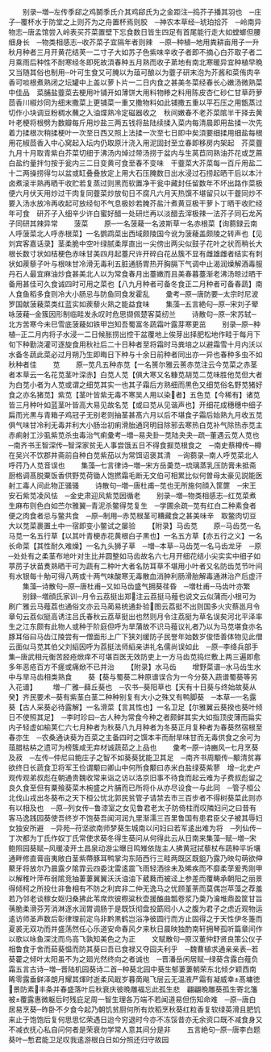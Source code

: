 <!-- { "loadSidebar": true } -->
　　别录─増─左传季郈之鸡鬬季氏介其鸡郈氏为之金距注─捣芥子播其羽也　─庄子─覆杯水于防堂之上则芥为之舟置杯焉则胶　─神农本草经─琥珀拾芥　─岭南异物志─唐孟馆尝入岭表买芥菜置壁下忘食数日皆生四足有首尾能行走大如螳螂但腰细身长　─物类相感志─收芥菜子宜隔年者则辣　─原─种植─地用粪耕亩用子一升秋月种者三月开黄花结荚一二寸子大如苏子色紫味辛收子者即不摘心白芥取子者二月乘雨后种性不耐寒经冬即死故湏春种五月熟而收子苐地有南北寒暖异宜种植早晩又当随其俗也制用─叶可生食又可腌以为葅可酿以为虀子研末泡为芥酱和菜侑肉辛香可啖根煮熟闭之坛罐中上盖以萝卜片一二日内食之甚美冬菜经春长心嫩汤微熟菜中佳品　菜脯盐虀菜去梗用叶铺开如薄饼大用料物糁之料用陈皮杏仁砂仁甘草莳萝茴香川椒炒同为细末撒菜上更铺菜一重又撒物料如此铺撒五重以平石压之用甑蒸过切作小块调豆粉稠水蘸之入油煠熟冷定磁器收之　秋间嫩春不老芥菜隂半干择去黄叶老梗将根劈为数瓣每斤用炒盐三两五钱将盐陆续揉入菜内每清晨即用盐揉一次先着力揉根次稍揉梗叶一次至日西又照上法揉一次至七日即中矣湏要细揉用细盐每根用花椒茴香入中心窝起入坛内仍取原汁浇入用泥固封至立春即移房内架起　芥菜虀九月十月取青紫白芥菜切细于沸汤内焯过带汤捞于盆内与生莴苣同熟油芥花或芝蔴白盐约量拌匀按于瓮内三二日变黄可食至春不变味　干虀菜大芥菜每一百斤用盐二十二两操捞得匀以盆或缸叠叠放定上用大石压腌数日出水浸过石捞起晒干后以本汁卤煮滚半熟再晒干收贮若复蒸过则黑而软置净干瓮中藏封任留数年不坏出路作菜极便六月伏天用炒过干肉复同虀菜炒放旬日不腐凡六月天热馔不堪留只以干虀同炒不要入汤水放冷再收起可放经旬不气息极妙若腌芥盐汁煮黄豆极干萝卜丁晒干收贮经年可食　研芥子入细辛少许白蜜好醋一处研烂再以淡醋去滓极辣一法芥子同石龙芮子同研其辣异常
　　菠菜
　　原─一名菠薐一名波斯草一名赤根菜【询蒭録云南人呼菠菜北人呼赤根菜】一名鹦鹉菜出西域颇陵国今讹为菠薐盖颇陵之转声也【见刘宾客嘉话录】茎柔脆中空叶绿腻柔厚直出一尖傍出两尖似鼓子花叶之状而稍长大根长数寸状如桔梗色赤味甘美四月起薹尺许开碎白花丛簇不显有雌雄雌者结实有刺状如蒺藜子叶与根味甘冷滑无毒利五脏通肠胃热开胸膈下气调中止渴润燥解酒毒服丹石人最宜麻油炒食甚美北人以为常食春月出薹嫩而且美春暮薹渐老沸汤晾过晒干备用甚佳可久食诚四时可用之菜也【八九月种者可备冬食正二月种者可备春蔬】南人食鱼稻多食则冷大小肠忌与防鱼同食发霍乱
　　彚考─原─唐防要─太宗时尼波罗国献菠薐菜类红蓝实如蒺藜火熟之能益食味
　　集藻─五言絶句─原─宋刘子翚咏菠薐─金簇因形制临畦发永叹时危思撷佩楚客莫纫兰
　　诗散句─原─宋苏轼─北方苦寒今未巳雪底菠薐如铁甲岂知吾蜀富冬蔬霜叶露芽寒更茁
　　别录─原─种植─正二月内将子水浸一二日候胀捞出控干盆覆地上俟芽出择肥松地作畦于每月下旬下种勤浇灌可逐旋食用秋社后二十日种者至将霜时马粪培之以避霜雪十月内沃以水备冬蔬此菜必过月朔乃生即晦日下种与十余日前种者同出亦一异也春种多虫不如秋种者佳
　　苋
　　原─苋凡五种赤苋【一名篑尔雅云蒉赤苋注云今苋菜之赤茎者本草云一名花苋茎叶深赤】白苋人苋【俱大寒又名糠苋胡苋二苋味胜他苋但大者为白苋小者为人苋或谓之细苋其实一也其子霜后方熟细而黒色又细苋俗名野苋猪好食之亦名猪苋】紫苋【茎叶皆紫无毒不寒吴人用以染者】五色苋【今稀有】诸苋皆三月种叶如蓝茎叶皆高大易见故名苋【或曰苋从见谐声也】开细花成穗穗中细子扁而光黒与青箱子鸡冠子无别老则抽茎甚髙六月以后不堪食子霜后始熟九月收五苋俱气味甘冷利无毒并利大小肠治初痢滑胎通窍明目除邪去寒热白苋补气除热赤苋主赤痢射工沙虱紫苋杀虫毒治气痢彚考─増─易夬卦─苋陆夬夬─疏─董遇云苋人苋也　─南齐书王智深传─智深家贫无人事尝饿五日不得食掘苋根食之　─南史蔡樽传─樽在吴兴不饮郡井斋前自种白苋紫茄以为常饵诏褒其清　─询蒭录─南人呼苋菜北人呼荇乃人苋音误也
　　集藻─七言律诗─増─宋方岳羮苋─琉璃蒸乳压防膏未抵斋厨格调髙脱粟饭香供野苋荷锄人饱撚霜毛断无文伯可相累比似何曽母太豪见説能医射工毒人间此物正骚骚
　　诗散句─増─唐杜甫─苋也无所施何顔入筐篚　─宋王安石紫苋凌风怯　─金史肃迎风紫苋因循老
　　别录─増─物类相感志─红苋菜煮生麻布则色白如苎尔雅翼─青泥杀鳖得苋复生　─学圃余疏─苋有红白二种素食者便之肉食者忌与鳖共食　─原─制用─赤苋根茎可糟藏食之甚美味辛　取鳖肉切豆大以苋菜裹置土中一宿即变小鳖试之屡验
　　【附录】马齿苋
　　原─马齿苋一名马苋一名五行草【以其叶青梗赤花黄根白子黒也】一名五方草【亦五行之义】一名长命菜【其性耐久难燥】一名九头狮子草　─増─本草─马齿苋一名马齿龙牙　─原─处处有之柔茎布地叶对生比并圆整如马齿故名六七月开细花结小尖实实中细子如葶苈子状苗煑熟晒干可为蔬有二种叶大者名防耳草不堪用小叶者又名防齿苋节叶间有水银每十觔可得八两或十两气味酸寒无毒散血消肿利肠滑胎解毒通淋治产后虚汗
　　集藻─诗散句─原─唐杜甫─又如马齿盛气拥葵荏昏　─増杜甫─马齿叶亦繁
　　别録─増顔氏家训─月令云荔挺出郑注云荔挺马薤也说文云似蒲而小根可为刷广雅云马薤荔也通俗文亦云马蔺易统通卦验图云荔挺不出则国多火灾蔡邕月令章句云荔似挺高诱注吕氏春秋云荔草挺出也然则月令注荔挺为草名误矣河北平泽率生之江东颇有此物人或种于阶庭但呼为旱蒲故不识马薤议礼者乃以为马苋堪食亦名豚耳俗曰马齿江陵尝有一僧面形上广下狭刘缓防子民誉年始数岁俊悟善体物见此僧云面似马苋其伯父刘縚因呼为荔挺法师縚亲讲礼名儒尚误如此　─原─李绛兵部手集─唐武相元衡苦胫疮焮痒不可堪百医无效防吏上一方马齿苋捣烂敷上两三遍即愈多年恶疮百方不瘥或痛焮不已并治
　　【附录】水马齿
　　增野菜谱─水马齿生水中与旱马齿相类熟食
　　葵【葵与蜀葵二种原谱误合为一今分葵入蔬谱蜀葵等另入花谱】
　　増─广雅─蘬丘葵也　─农书─葵阳草也【天有十日葵与终始故葵从癸】齐民要术─葵有紫茎白茎二种种别复有大小之殊又有鸭脚葵　─本草─一名露葵【古人采葵必待露解】一名滑菜【言其性也】一名卫足【尔雅翼云葵揆也葵叶倾日不使照其足】　─李时珍曰─古人种为常食今种之者颇鲜其实大如指顶皮薄而扁实内子轻虚如榆荚仁六七月种者为秋葵八九月种者为冬葵正月复种者为春葵然宿根至春亦生　─农桑通诀葵为百菜之主备四时之馔本丰而耐旱味甘而无毒供食之余可为葅腊枯枿之遗可为榜簇咸无弃材诚蔬茹之上品也
　　彚考─原─诗豳风─七月烹葵及菽　─左传─仲尼曰鲍庄子之智不如葵葵犹能卫其足　─南齐书周颙传─颙清贫寡欲终日长蔬食卫将军王俭谓颙曰卿山中何所食颙曰赤米白盐绿葵紫蓼　增─北史卢观传观弟叔彪在朝通贵魏收常来诣之访以洛京旧事不待食而起云难为子费叔彪留之良久食至但有粟飱葵菜木椀盛之片脯而已所将仆从亦尽设食一与此同　─管子桓公北伐山戎出冬葵布之天下桓公忧北郭民贫管子请禁去市三百步者不得树葵菜此则亦有以相及也　─原─列女传─鲁漆室之女见鲁君老太子防倚柱而叹隣妇问之曰昔有客马逸践园葵使吾终岁不饱葵吾闻河润九里渐濡三百里鲁国有患君臣父子被其辱妇女独安所避　─异苑─苻坚欲南师梦葵生城南以问妇曰若军逺出难为将　─列仙传─丁次都为丁氏作奴丁氏常使求葵冬得生葵问从何得此云从日南来集藻─赋─増─宋鲍照园葵赋─风暖凌开土昌泉动游尘曝日鸣雉依陇主人拂黄冠拭藜杖布蔬种平圻壤通畔修直膏亩夷敞白茎紫蔕豚耳鸭掌沟东陌西行三畦两既区既鉏乃露乃映勾萌欲伸藂牙将放尔乃晨露夕隂霏云四委沈雷逺震飞雨轻洒徐未及晞疾而不靡柔莩爰秀刚甲以解稚叶萍布弱隂竞抽萋萋翼翼沃沃油油下葳蕤而被迳上参差而覆畴承朝阳之丽景得倾柯之所投仕非鲁相有不防之利宾非二仲无逸马之忧顾堇荼而莫偶岂苹藻之荐羞若乃邻老谈稼女妪归桑拂此苇席炊彼穄粱秋壶援醢曲瓢卷浆乃羮乃瀹堆鼎盈筐甘旨蒨脆柔滑芬芳消淋逐水润胃调肠于是既饫彻盘投筯囘小人之腹为君子之虑近观物运逺访师圣声数后彰律理前定乌非黔黒鹤岂浴净彼圆行而方止固得之于天性伊冬箑而夏裘无双功而并盛荡然任心乐道安命春风夕来秋日晨映独酌南轩拥琴孤听篇章间作以歌以咏鱼深沈而鸟高飞孰知美色之为正
　　文赋散句─原汉董仲舒贤良策公仪子相鲁食于舍而茹葵愠而防其葵曰吾已食禄又夺园夫利乎　─魏曹植求通亲亲表─若葵藿之倾叶太阳虽不为之廻光然终向之者诚也　─晋潘岳闲居赋─绿葵含露白薤负霜五言古诗─増─晋陆机园葵诗二首─种葵北园中葵生郁萋萋朝荣东北倾夕颖西南晞零露垂鲜泽朗月耀其煇时逝柔风戢岁暮啇飚飞层云无温液严霜有凝威幸髙墉徳景防素丰条并春盛落叶后秋衰庆彼晩雕福忘此孤生悲　翩翩晩雕葵孤生寄北籓被覆露惠微躯后时残庇足周一智生理各万端不若闻道易但伤知命难　─原─唐白居易烹葵─昨卧不夕食今起乃朝饥贫厨何所有炊稻烹秋葵红粒香复软绿英滑且肥饥来止于饱饱后复何思思忆荣遇日迨今穷退时今亦不冻馁昔亦无余资口既不减食身又不减衣抚心私自问何者是荣衰勿学常人意其间分是非
　　五言絶句─原─唐李白题葵叶─慙君能卫足叹我逺游根白日如分照还归守故园
